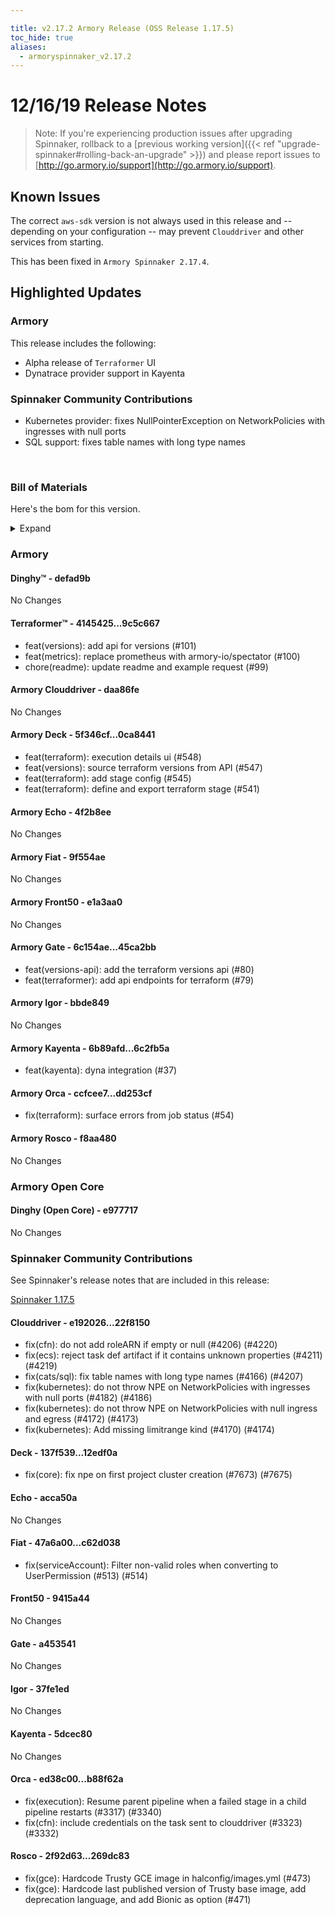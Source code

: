 ```yaml
---

title: v2.17.2 Armory Release (OSS Release 1.17.5)
toc_hide: true
aliases:
  - armoryspinnaker_v2.17.2
---
```


# 12/16/19 Release Notes


> Note: If you're experiencing production issues after upgrading Spinnaker, rollback to a [previous working version]({{< ref "upgrade-spinnaker#rolling-back-an-upgrade" >}}) and please report issues to [http://go.armory.io/support](http://go.armory.io/support).


## Known Issues

The correct `aws-sdk` version is not always used in this release and -- depending on your configuration -- may prevent `Clouddriver` and other services from starting.

This has been fixed in `Armory Spinnaker 2.17.4`.

## Highlighted Updates
### Armory

This release includes the following:

* Alpha release of `Terraformer` UI
* Dynatrace provider support in Kayenta


###  Spinnaker Community Contributions
* Kubernetes provider: fixes NullPointerException on NetworkPolicies with ingresses with null ports
* SQL support: fixes table names with long type names
<br>

### Bill of Materials
Here's the bom for this version.
<details><summary>Expand</summary>
<pre class="highlight">
<code>version: 2.17.2-rc2072
timestamp: "2019-12-16 22:39:25"
services:
  clouddriver:
    version: 6.4.4-daa86fe-22f8150-rc1001
  deck:
    version: 2.13.2-0ca8441-12edf0a-rc216
  dinghy:
    version: 0.0.4-defad9b-rc904
  echo:
    version: 2.9.0-4f2b8ee-acca50a-rc560
  fiat:
    version: 1.8.3-9f554ae-c62d038-rc1001
  front50:
    version: 0.20.1-e1a3aa0-9415a44-rc998
  gate:
    version: 1.13.0-45ca2bb-a453541-rc1077
  igor:
    version: 1.7.0-bbde849-37fe1ed-rc844
  kayenta:
    version: 0.12.0-6c2fb5a-5dcec80-rc754
  monitoring-daemon:
    version: 0.16.0-59cbbec-rc503
  monitoring-third-party:
    version: 0.16.0-59cbbec-rc503
  orca:
    version: 2.11.2-dd253cf-b88f62a-rc883
  rosco:
    version: 0.15.1-f8aa480-269dc83-rc873
  terraformer:
    version: 0.0.2-9c5c667-rc8
dependencies:
  redis:
    version: 2:2.8.4-2
artifactSources:
  dockerRegistry: docker.io/armory</code>
</pre>
</details>


### Armory
#### Dinghy&trade; - defad9b
No Changes

#### Terraformer&trade; - 4145425...9c5c667
 - feat(versions): add api for versions (#101)
 - feat(metrics): replace prometheus with armory-io/spectator (#100)
 - chore(readme): update readme and example request (#99)

#### Armory Clouddriver  - daa86fe
No Changes

#### Armory Deck  - 5f346cf...0ca8441
 - feat(terraform): execution details ui (#548)
 - feat(versions): source terraform versions from API (#547)
 - feat(terraform): add stage config (#545)
 - feat(terraform): define and export terraform stage (#541)

#### Armory Echo  - 4f2b8ee
No Changes

#### Armory Fiat  - 9f554ae
No Changes

#### Armory Front50  - e1a3aa0
No Changes

#### Armory Gate  - 6c154ae...45ca2bb
 - feat(versions-api): add the terraform versions api (#80)
 - feat(terraformer): add api endpoints for terraform (#79)

#### Armory Igor  - bbde849
No Changes

#### Armory Kayenta  - 6b89afd...6c2fb5a
 - feat(kayenta): dyna integration (#37)

#### Armory Orca  - ccfcee7...dd253cf
 - fix(terraform): surface errors from job status (#54)

#### Armory Rosco  - f8aa480
No Changes

### Armory Open Core
#### Dinghy (Open Core) - e977717
No Changes


###  Spinnaker Community Contributions
See Spinnaker's release notes that are included in this release:

[Spinnaker 1.17.5](https://www.spinnaker.io/community/releases/versions/1-17-5-changelog#individual-service-changes)

#### Clouddriver  - e192026...22f8150
 - fix(cfn): do not add roleARN if empty or null (#4206) (#4220)
 - fix(ecs): reject task def artifact if it contains unknown properties (#4211) (#4219)
 - fix(cats/sql): fix table names with long type names (#4166) (#4207)
 - fix(kubernetes): do not throw NPE on NetworkPolicies with ingresses with null ports (#4182) (#4186)
 - fix(kubernetes): do not throw NPE on NetworkPolicies with null ingress and egress (#4172) (#4173)
 - fix(kubernetes): Add missing limitrange kind (#4170) (#4174)

#### Deck  - 137f539...12edf0a
 - fix(core): fix npe on first project cluster creation (#7673) (#7675)

#### Echo  - acca50a
No Changes

#### Fiat  - 47a6a00...c62d038
 - fix(serviceAccount): Filter non-valid roles when converting to UserPermission (#513) (#514)

#### Front50  - 9415a44
No Changes

#### Gate  - a453541
No Changes

#### Igor  - 37fe1ed
No Changes

#### Kayenta  - 5dcec80
No Changes

#### Orca  - ed38c00...b88f62a
 - fix(execution): Resume parent pipeline when a failed stage in a child pipeline restarts (#3317) (#3340)
 - fix(cfn): include credentials on the task sent to clouddriver (#3323) (#3332)

#### Rosco  - 2f92d63...269dc83
 - fix(gce): Hardcode Trusty GCE image in halconfig/images.yml (#473)
 - fix(gce): Hardcode last published version of Trusty base image, add deprecation language, and add Bionic as option (#471)
